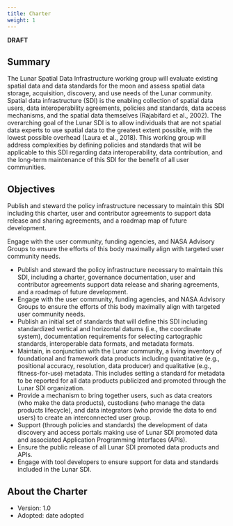 ```yaml
---
title: Charter
weight: 1
---
```


**DRAFT**

## Summary
The Lunar Spatial Data Infrastructure working group will evaluate existing spatial data and data standards for the moon and assess spatial data storage, acquisition, discovery, and use needs of the Lunar community. Spatial data infrastructure (SDI) is the enabling collection of spatial data users, data interoperability agreements, policies and standards, data access mechanisms, and the spatial data themselves (Rajabifard et al., 2002). The overarching goal of the Lunar SDI is to allow individuals that are not spatial data experts to use spatial data to the greatest extent possible, with the lowest possible overhead (Laura et al., 2018). This working group will address complexities by defining policies and standards that will be applicable to this SDI regarding data interoperability, data contribution, and the long-term maintenance of this SDI for the benefit of all user communities.

## Objectives
Publish and steward the policy infrastructure necessary to maintain this SDI including this charter, user and contributor agreements to support data release and sharing agreements, and a roadmap map of future development.

Engage with the user community, funding agencies, and NASA Advisory Groups to ensure the efforts of this body maximally align with targeted user community needs.
- Publish and steward the policy infrastructure necessary to maintain this SDI, including a charter, governance documentation, user and contributor agreements support data release and sharing agreements, and a roadmap of future development.
- Engage with the user community, funding agencies, and NASA Advisory Groups to ensure the efforts of this body maximally align with targeted user community needs.
- Publish an initial set of standards that will define this SDI including standardized vertical and horizontal datums (i.e., the coordinate system), documentation requirements for selecting cartographic standards, interoperable data formats, and metadata formats.
- Maintain, in conjunction with the Lunar community, a living inventory of foundational and framework data products including quantitative (e.g., positional accuracy, resolution, data producer) and qualitative (e.g., fitness-for-use) metadata. This includes setting a standard for metadata to be reported for all data products publicized and promoted through the Lunar SDI organization.
- Provide a mechanism to bring together users, such as data creators (who make the data products), custodians (who manage the data products lifecycle), and data integrators (who provide the data to end users) to create an interconnected user group.
- Support (through policies and standards) the development of data discovery and access portals making use of Lunar SDI promoted data and associated Application Programming Interfaces (APIs).
- Ensure the public release of all Lunar SDI promoted data products and APIs.
- Engage with tool developers to ensure support for data and standards included in the Lunar SDI.

## About the Charter
- Version: 1.0
- Adopted: date adopted